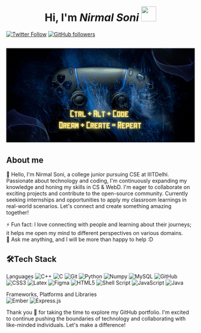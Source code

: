 <h1 align="center">Hi, I'm <em>Nirmal Soni</em>  <img src="https://user-images.githubusercontent.com/39955420/147578264-bae0526c-028a-49d2-8af8-d08bb4edbd2a.gif" height="40" width="40"></h1>



[![Twitter Follow](https://img.shields.io/twitter/follow/thisisnirmal_?style=for-the-badge&logo=Twitter&logoColor=hsl)](https://twitter.com/thisisnirmal_)
[![GitHub followers](https://img.shields.io/github/followers/nirmal21074?style=for-the-badge&logo=Github&logoColor=hsl)](https://github.com/nirmal21074)

<h2 align="center"><img src="Let's Grow Together.gif"></h2>
<h2>About me</h2>

👋 Hello, I'm Nirmal Soni, a college junior pursuing CSE at IIITDelhi. Passionate about technology and coding, I'm continuously expanding my knowledge and honing my skills in CS & WebD. I'm eager to collaborate on exciting projects and contribute to the open-source community. Currently seeking internships and opportunities to apply my classroom learnings in real-world scenarios. Let's connect and create something amazing together!
 
⚡ Fun fact: I love connecting with people and learning about their journeys; it helps me open my mind to different perspectives on various domains.   
💬 Ask me anything, and I will be more than happy to help :D

<h2>🛠Tech Stack</h2>

Languages
![C++](https://img.shields.io/badge/c++-%2300599C.svg?style=for-the-badge&logo=c%2B%2B&logoColor=white)
![C](https://img.shields.io/badge/C-A8B9CC.svg?style=for-the-badge&logo=C&logoColor=black)
![Git](https://img.shields.io/badge/git-%23F05033.svg?style=for-the-badge&logo=git&logoColor=white)
![Python](https://img.shields.io/badge/Python-3776AB.svg?style=for-the-badge&logo=Python&logoColor=white)
![Numpy](https://img.shields.io/badge/NumPy-013243.svg?style=for-the-badge&logo=NumPy&logoColor=white)
![MySQL](https://img.shields.io/badge/MySQL-4479A1.svg?style=for-the-badge&logo=MySQL&logoColor=white)
![GitHub](https://img.shields.io/badge/github-%23121011.svg?style=for-the-badge&logo=github&logoColor=white)
![CSS3](https://img.shields.io/badge/css3-%231572B6.svg?style=for-the-badge&logo=css3&logoColor=white)
![Latex](https://img.shields.io/badge/LaTeX-008080.svg?style=for-the-badge&logo=LaTeX&logoColor=white)
![Figma](https://img.shields.io/badge/figma-%23F24E1E.svg?style=for-the-badge&logo=figma&logoColor=white)
![HTML5](https://img.shields.io/badge/html5-%23E34F26.svg?style=for-the-badge&logo=html5&logoColor=white)
![Shell Script](https://img.shields.io/badge/shell_script-%23121011.svg?style=for-the-badge&logo=gnu-bash&logoColor=white)
![JavaScript](https://img.shields.io/badge/javascript-%23323330.svg?style=for-the-badge&logo=javascript&logoColor=%23F7DF1E)
![Java](https://img.shields.io/badge/java-%23ED8B00.svg?style=for-the-badge&logo=java&logoColor=white)


Frameworks, Platforms and Libraries  
![Ember](https://img.shields.io/badge/ember-1C1E24?style=for-the-badge&logo=ember.js&logoColor=#D04A37)
![Express.js](https://img.shields.io/badge/express.js-%23404d59.svg?style=for-the-badge&logo=express&logoColor=%2361DAFB)


Thank you 🤗 for taking the time to explore my GitHub portfolio. I'm excited to continue pushing the boundaries of technology and collaborating with like-minded individuals. Let's make a difference!

